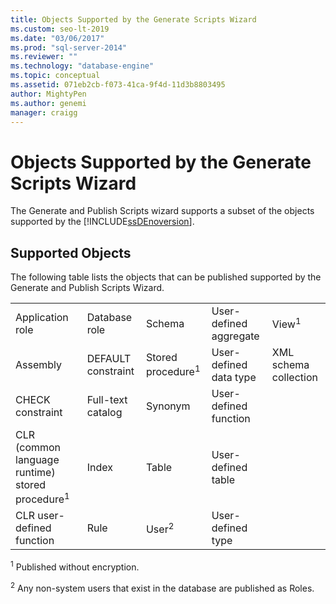 ```yaml
---
title: Objects Supported by the Generate Scripts Wizard
ms.custom: seo-lt-2019
ms.date: "03/06/2017"
ms.prod: "sql-server-2014"
ms.reviewer: ""
ms.technology: "database-engine"
ms.topic: conceptual
ms.assetid: 071eb2cb-f073-41ca-9f4d-11d3b8803495
author: MightyPen
ms.author: genemi
manager: craigg
---
```

# Objects Supported by the Generate Scripts Wizard
  The Generate and Publish Scripts wizard supports a subset of the objects supported by the [!INCLUDE[ssDEnoversion](../../includes/ssdenoversion-md.md)].  
  
## Supported Objects  
 The following table lists the objects that can be published supported by the Generate and Publish Scripts Wizard.  
  
||||||  
|-|-|-|-|-|  
|Application role|Database role|Schema|User-defined aggregate|View<sup>1</sup>|  
|Assembly|DEFAULT constraint|Stored procedure<sup>1</sup>|User-defined data type|XML schema collection|  
|CHECK constraint|Full-text catalog|Synonym|User-defined function||  
|CLR (common language runtime) stored procedure<sup>1</sup>|Index|Table|User-defined table||  
|CLR user-defined function|Rule|User<sup>2</sup>|User-defined type||  
  
 <sup>1</sup> Published without encryption.  
  
 <sup>2</sup> Any non-system users that exist in the database are published as Roles.  
  
  
